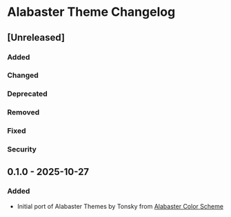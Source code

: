 <!-- Keep a Changelog guide -> https://keepachangelog.com -->

# Alabaster Theme Changelog

## [Unreleased]

### Added

### Changed

### Deprecated

### Removed

### Fixed

### Security

## 0.1.0 - 2025-10-27
### Added
- Initial port of Alabaster Themes by Tonsky from [Alabaster Color Scheme](https://github.com/tonsky/intellij-alabaster)
